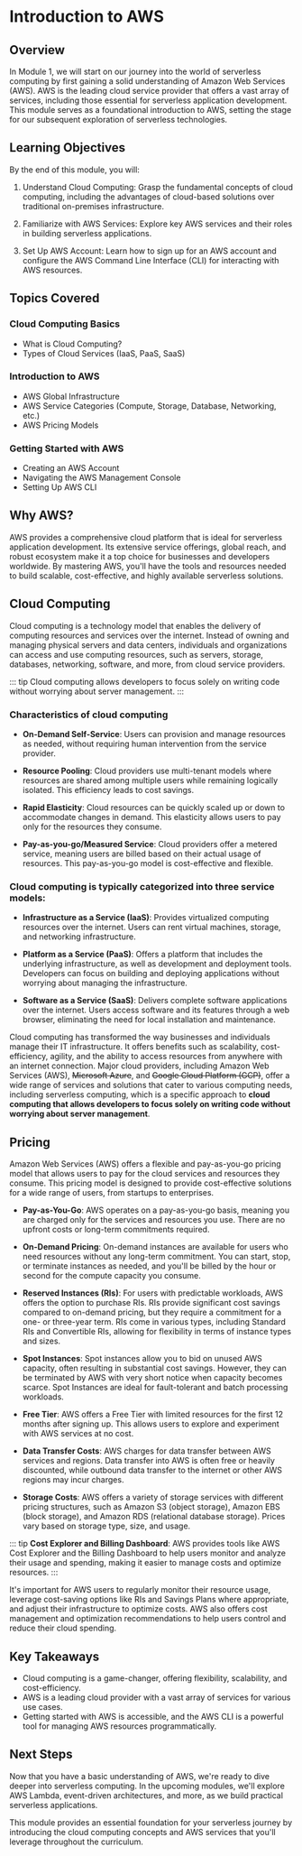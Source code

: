 <script setup>
import QuizComponent from "../../components/Quiz.vue"
</script>

# Introduction to AWS

<QuizComponent />

## Overview
In Module 1, we will start on our journey into the world of serverless computing by first gaining a solid understanding of Amazon Web Services (AWS). AWS is the leading cloud service provider that offers a vast array of services, including those essential for serverless application development. This module serves as a foundational introduction to AWS, setting the stage for our subsequent exploration of serverless technologies.

## Learning Objectives
By the end of this module, you will:

1. Understand Cloud Computing: Grasp the fundamental concepts of cloud computing, including the advantages of cloud-based solutions over traditional on-premises infrastructure.

2. Familiarize with AWS Services: Explore key AWS services and their roles in building serverless applications.

3. Set Up AWS Account: Learn how to sign up for an AWS account and configure the AWS Command Line Interface (CLI) for interacting with AWS resources.

## Topics Covered

### Cloud Computing Basics
* What is Cloud Computing?
* Types of Cloud Services (IaaS, PaaS, SaaS)

### Introduction to AWS
* AWS Global Infrastructure
* AWS Service Categories (Compute, Storage, Database, Networking, etc.)
* AWS Pricing Models

### Getting Started with AWS
* Creating an AWS Account
* Navigating the AWS Management Console
* Setting Up AWS CLI

## Why AWS?
AWS provides a comprehensive cloud platform that is ideal for serverless application development. Its extensive service offerings, global reach, and robust ecosystem make it a top choice for businesses and developers worldwide. By mastering AWS, you'll have the tools and resources needed to build scalable, cost-effective, and highly available serverless solutions.

## Cloud Computing  

Cloud computing is a technology model that enables the delivery of computing resources and services over the internet. Instead of owning and managing physical servers and data centers, individuals and organizations can access and use computing resources, such as servers, storage, databases, networking, software, and more, from cloud service providers.

::: tip
Cloud computing allows developers to focus solely on writing code without worrying about server management.
:::

### Characteristics of cloud computing

* __On-Demand Self-Service__: Users can provision and manage resources as needed, without requiring human intervention from the service provider.

* __Resource Pooling__: Cloud providers use multi-tenant models where resources are shared among multiple users while remaining logically isolated. This efficiency leads to cost savings.

* __Rapid Elasticity__: Cloud resources can be quickly scaled up or down to accommodate changes in demand. This elasticity allows users to pay only for the resources they consume.

* __Pay-as-you-go/Measured Service__: Cloud providers offer a metered service, meaning users are billed based on their actual usage of resources. This pay-as-you-go model is cost-effective and flexible.

### Cloud computing is typically categorized into three service models:

* __Infrastructure as a Service (IaaS)__: Provides virtualized computing resources over the internet. Users can rent virtual machines, storage, and networking infrastructure.

* __Platform as a Service (PaaS)__: Offers a platform that includes the underlying infrastructure, as well as development and deployment tools. Developers can focus on building and deploying applications without worrying about managing the infrastructure.

* __Software as a Service (SaaS)__: Delivers complete software applications over the internet. Users access software and its features through a web browser, eliminating the need for local installation and maintenance.

Cloud computing has transformed the way businesses and individuals manage their IT infrastructure. It offers benefits such as scalability, cost-efficiency, agility, and the ability to access resources from anywhere with an internet connection. Major cloud providers, including Amazon Web Services (AWS), ~~Microsoft Azure~~, and ~~Google Cloud Platform (GCP)~~, offer a wide range of services and solutions that cater to various computing needs, including serverless computing, which is a specific approach to __cloud computing that allows developers to focus solely on writing code without worrying about server management__.

## Pricing
Amazon Web Services (AWS) offers a flexible and pay-as-you-go pricing model that allows users to pay for the cloud services and resources they consume. This pricing model is designed to provide cost-effective solutions for a wide range of users, from startups to enterprises.

* __Pay-as-You-Go__: AWS operates on a pay-as-you-go basis, meaning you are charged only for the services and resources you use. There are no upfront costs or long-term commitments required.

* __On-Demand Pricing__: On-demand instances are available for users who need resources without any long-term commitment. You can start, stop, or terminate instances as needed, and you'll be billed by the hour or second for the compute capacity you consume.

* __Reserved Instances (RIs)__: For users with predictable workloads, AWS offers the option to purchase RIs. RIs provide significant cost savings compared to on-demand pricing, but they require a commitment for a one- or three-year term. RIs come in various types, including Standard RIs and Convertible RIs, allowing for flexibility in terms of instance types and sizes.

* __Spot Instances__: Spot instances allow you to bid on unused AWS capacity, often resulting in substantial cost savings. However, they can be terminated by AWS with very short notice when capacity becomes scarce. Spot Instances are ideal for fault-tolerant and batch processing workloads.

* __Free Tier__: AWS offers a Free Tier with limited resources for the first 12 months after signing up. This allows users to explore and experiment with AWS services at no cost.

* __Data Transfer Costs__: AWS charges for data transfer between AWS services and regions. Data transfer into AWS is often free or heavily discounted, while outbound data transfer to the internet or other AWS regions may incur charges.

* __Storage Costs__: AWS offers a variety of storage services with different pricing structures, such as Amazon S3 (object storage), Amazon EBS (block storage), and Amazon RDS (relational database storage). Prices vary based on storage type, size, and usage.


::: tip
 __Cost Explorer and Billing Dashboard__: AWS provides tools like AWS Cost Explorer and the Billing Dashboard to help users monitor and analyze their usage and spending, making it easier to manage costs and optimize resources.
:::

 It's important for AWS users to regularly monitor their resource usage, leverage cost-saving options like RIs and Savings Plans where appropriate, and adjust their infrastructure to optimize costs. AWS also offers cost management and optimization recommendations to help users control and reduce their cloud spending.



##  Key Takeaways
* Cloud computing is a game-changer, offering flexibility, scalability, and cost-efficiency.
* AWS is a leading cloud provider with a vast array of services for various use cases.
* Getting started with AWS is accessible, and the AWS CLI is a powerful tool for managing AWS resources programmatically.

## Next Steps
Now that you have a basic understanding of AWS, we're ready to dive deeper into serverless computing. In the upcoming modules, we'll explore AWS Lambda, event-driven architectures, and more, as we build practical serverless applications.

This module provides an essential foundation for your serverless journey by introducing the cloud computing concepts and AWS services that you'll leverage throughout the curriculum.
